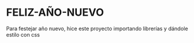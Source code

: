# FELIZ-AÑO-NUEVO
Para festejar año nuevo, hice este proyecto importando librerías y dándole estilo con css

